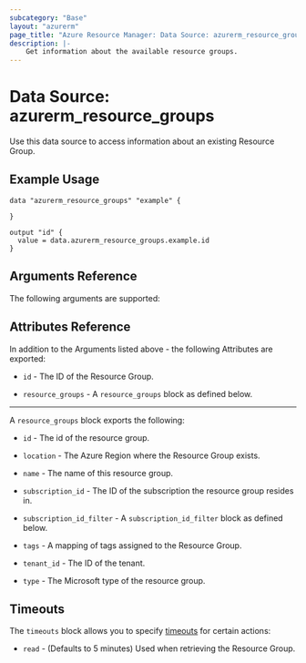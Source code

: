 ```yaml
---
subcategory: "Base"
layout: "azurerm"
page_title: "Azure Resource Manager: Data Source: azurerm_resource_groups"
description: |-
    Get information about the available resource groups.
---
```


# Data Source: azurerm_resource_groups

Use this data source to access information about an existing Resource Group.

## Example Usage

```hcl
data "azurerm_resource_groups" "example" {

}

output "id" {
  value = data.azurerm_resource_groups.example.id
}
```

## Arguments Reference

The following arguments are supported:



## Attributes Reference

In addition to the Arguments listed above - the following Attributes are exported: 

* `id` - The ID of the Resource Group.

* `resource_groups` - A `resource_groups` block as defined below.

---

A `resource_groups` block exports the following:

* `id` - The id of the resource group.

* `location` - The Azure Region where the Resource Group exists.

* `name` - The name of this resource group.

* `subscription_id` - The ID of the subscription the resource group resides in.

* `subscription_id_filter` - A `subscription_id_filter` block as defined below.

* `tags` - A mapping of tags assigned to the Resource Group.

* `tenant_id` - The ID of the tenant.

* `type` - The Microsoft type of the resource group.

## Timeouts

The `timeouts` block allows you to specify [timeouts](https://www.terraform.io/docs/configuration/resources.html#timeouts) for certain actions:

* `read` - (Defaults to 5 minutes) Used when retrieving the Resource Group.
